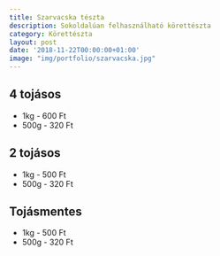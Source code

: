 ```yaml
---
title: Szarvacska tészta
description: Sokoldalúan felhasználható körettészta
category: Körettészta
layout: post
date: '2018-11-22T00:00:00+01:00'
image: "img/portfolio/szarvacska.jpg"
---
```

## 4 tojásos

* 1kg - 600 Ft
* 500g - 320 Ft

## 2 tojásos

* 1kg - 500 Ft
* 500g - 320 Ft

## Tojásmentes

* 1kg - 500 Ft
* 500g - 320 Ft
